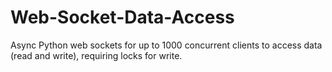 # Web-Socket-Data-Access
Async Python web sockets for up to 1000 concurrent clients to access data (read and write), requiring locks for write.
